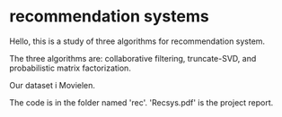# recommendation systems
Hello, this is a study of three algorithms for recommendation system. 

The three algorithms are: collaborative filtering, truncate-SVD, and probabilistic matrix factorization.

Our dataset i Movielen.

The code is in the folder named 'rec'. 'Recsys.pdf' is the project report.
